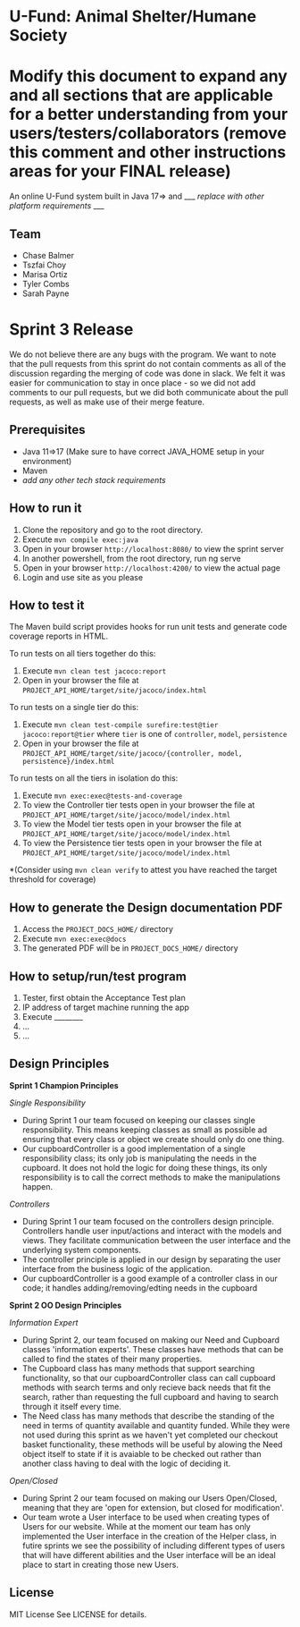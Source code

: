 # U-Fund: Animal Shelter/Humane Society
# Modify this document to expand any and all sections that are applicable for a better understanding from your users/testers/collaborators (remove this comment and other instructions areas for your FINAL release)

An online U-Fund system built in Java 17=> and ___ _replace with other platform requirements_ ___
  
## Team

- Chase Balmer
- Tszfai Choy
- Marisa Ortiz
- Tyler Combs
- Sarah Payne

# Sprint 3 Release 
We do not believe there are any bugs with the program. We want to note that the pull requests from this sprint do not contain comments as all of the discussion regarding the merging of code was done in slack. We felt it was easier for communication to stay in once place - so we did not add comments to our pull requests, but we did both communicate about the pull requests, as well as make use of their merge feature.

## Prerequisites

- Java 11=>17 (Make sure to have correct JAVA_HOME setup in your environment)
- Maven
-  _add any other tech stack requirements_


## How to run it

1. Clone the repository and go to the root directory.
2. Execute `mvn compile exec:java`
3. Open in your browser `http://localhost:8080/` to view the sprint server
4. In another powershell, from the root directory, run ng serve
5. Open in your browser `http://localhost:4200/` to view the actual page
6. Login and use site as you please




## How to test it

The Maven build script provides hooks for run unit tests and generate code coverage
reports in HTML.

To run tests on all tiers together do this:

1. Execute `mvn clean test jacoco:report`
2. Open in your browser the file at `PROJECT_API_HOME/target/site/jacoco/index.html`

To run tests on a single tier do this:

1. Execute `mvn clean test-compile surefire:test@tier jacoco:report@tier` where `tier` is one of `controller`, `model`, `persistence`
2. Open in your browser the file at `PROJECT_API_HOME/target/site/jacoco/{controller, model, persistence}/index.html`

To run tests on all the tiers in isolation do this:

1. Execute `mvn exec:exec@tests-and-coverage`
2. To view the Controller tier tests open in your browser the file at `PROJECT_API_HOME/target/site/jacoco/model/index.html`
3. To view the Model tier tests open in your browser the file at `PROJECT_API_HOME/target/site/jacoco/model/index.html`
4. To view the Persistence tier tests open in your browser the file at `PROJECT_API_HOME/target/site/jacoco/model/index.html`

*(Consider using `mvn clean verify` to attest you have reached the target threshold for coverage)
  
  
## How to generate the Design documentation PDF

1. Access the `PROJECT_DOCS_HOME/` directory
2. Execute `mvn exec:exec@docs`
3. The generated PDF will be in `PROJECT_DOCS_HOME/` directory


## How to setup/run/test program 
1. Tester, first obtain the Acceptance Test plan
2. IP address of target machine running the app
3. Execute ________
4. ...
5. ...

## Design Principles 
**Sprint 1 Champion Principles**

*Single Responsibility* 
- During Sprint 1 our team focused on keeping our classes single responsibility. This means keeping classes as small as possible ad ensuring that every class or object we create should only do one thing.
- Our cupboardController is a good implementation of a single responsibility class; its only job is manipulating the needs in the cupboard. It does not hold the logic for doing these things, its only responsibility is to call the correct methods to make the manipulations happen.

*Controllers*
- During Sprint 1 our team focused on the controllers design principle. Controllers handle user input/actions and interact with the models and views. They facilitate communication between the user interface and the underlying system components.
- The controller principle is applied in our design by separating the user interface from the business logic of the application.
- Our cupboardController is a good example of a controller class in our code; it handles adding/removing/edting needs in the cupboard

**Sprint 2 OO Design Principles** 

*Information Expert*
-  During Sprint 2, our team focused on making our Need and Cupboard classes 'information experts'. These classes have methods that can be called to find the states of their many properties. 
- The Cupboard class has many methods that support searching functionality, so that our cupboardController class can call cupboard methods with search terms and only recieve back needs that fit the search, rather than requesting the full cupboard and having to search through it itself every time. 
- The Need class has many methods that describe the standing of the need in terms of quantity available and quantity funded. While they were not used during this sprint as we haven't yet completed our checkout basket functionality, these methods will be useful by alowing the Need object itself to state if it is avaiable to be checked out rather than another class having to deal with the logic of deciding it.

*Open/Closed*
- During Sprint 2 our team focused on making our Users Open/Closed, meaning that they are 'open for extension, but closed for modification'. 
- Our team wrote a User interface to be used when creating types of Users for our website. While at the moment our team has only implemented the User interface in the creation of the Helper class, in futire sprints we see the possibility of including different types of users that will have different abilities and the User interface will be an ideal place to start in creating those new Users. 

## License
MIT License
See LICENSE for details.

